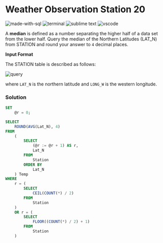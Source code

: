 # Weather Observation Station 20
![made-with-sql](https://img.shields.io/badge/Made%20with-SQL-007396.svg)
![terminal](https://img.shields.io/badge/Windows%20Terminal-4D4D4D?logo=windows%20terminal&logoColor=white)
![sublime text](https://img.shields.io/badge/sublime_text-%23575757.svg?logo=sublime-text&logoColor=important)
![vscode](https://img.shields.io/badge/Visual_Studio_Code-0078D4?logo=visual%20studio%20code&logoColor=white)

A **median** is defined as a number separating the higher half of a data set from the lower half. Query the median of the Northern Latitudes (LAT_N) from STATION and round your answer to `4` decimal places.

**Input Format**

The STATION table is described as follows:

![query](https://s3.amazonaws.com/hr-challenge-images/9336/1449345840-5f0a551030-Station.jpg)

where `LAT_N` is the northern latitude and `LONG_W` is the western longitude.

### Solution
```sql
SET
    @r = 0;

SELECT
    ROUND(AVG(Lat_N), 4)
FROM
    (
        SELECT
            (@r := @r + 1) AS r,
            Lat_N
        FROM
            Station
        ORDER BY
            Lat_N
    ) Temp
WHERE
    r = (
        SELECT
            CEIL(COUNT(*) / 2)
        FROM
            Station
    )
    OR r = (
        SELECT
            FLOOR((COUNT(*) / 2) + 1)
        FROM
            Station
    )
```